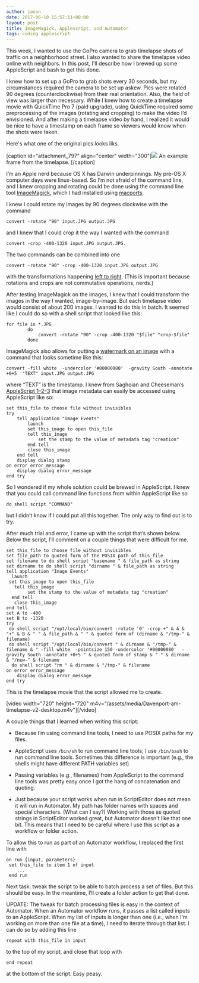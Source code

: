 ```yaml
---
author: jason
date: 2017-06-10 15:57:11+00:00
layout: post
title: ImageMagick, Applescript, and Automator
tags: coding applescript
---
```


This week, I wanted to use the GoPro camera to grab timelapse shots of traffic on a neighborhood street. I also wanted to share the timelapse video online with neighbors. In this post, I'll describe how I brewed up some AppleScript and bash to get this done.

I knew how to set up a GoPro to grab shots every 30 seconds, but my circumstances required the camera to be set up askew. Pics were rotated 90 degrees (counterclockwise) from their real orientation. Also, the field of view was larger than necessary. While I knew how to create a timelapse movie with QuickTime Pro 7 (paid upgrade), using QuickTime required some preprocessing of the images (rotating and cropping) to make the video I’d envisioned. And after making a timelapse video by hand, I realized it would be nice to have a timestamp on each frame so viewers would know when the shots were taken.

Here's what one of the original pics looks liks.

[caption id="attachment_797" align="center" width="300"]![](http://www.thecoldfish.com/wp-content/uploads/2017/06/orig-G0010171-300x225.jpg) An example frame from the timelapse. [/caption]

I’m an Apple nerd because OS X has Darwin underpinnings. My pre-OS X computer days were linux-based. So I’m not afraid of the command line, and I knew cropping and rotating could be done using the command line tool [ImageMagick](http://www.imagemagick.org/script/index.php), which I had installed using [macports](https://www.macports.org).

I knew I could rotate my images by 90 degrees clockwise with the command

```    
convert -rotate "90" input.JPG output.JPG
```

and I knew that I could crop it the way I wanted with the command

```   
convert -crop -400-1320 input.JPG output.JPG.
```

The two commands can be combined into one

```    
convert -rotate "90" -crop -400-1320 input.JPG output.JPG
```

with the transformations happening [left to right](http://www.imagemagick.org/discourse-server/viewtopic.php?t=19342). (This is important because rotations and crops are not commutative operations, nerds.)

After testing ImageMagick on the images, I knew that I could transform the images in the way I wanted, image-by-image. But each timelapse video would consist of about 200 images. I wanted to do this in batch. It seemed like I could do so with a shell script that looked like this:

```shell    
for file in *.JPG
        do
            convert -rotate "90" -crop -400-1320 "$file" "crop-$file"
        done
```
ImageMagick also allows for putting a [watermark on an image](http://www.imagemagick.org/Usage/annotating/#anno_below) with a command that looks sometime like this:

```shell
convert -fill white  -undercolor '#00000080'  -gravity South -annotate +0+5  "TEXT" input.JPG output.JPG
```
where “TEXT” is the timestamp. I knew from Saghoian and Cheeseman’s [AppleScript 1–2–3](https://www.amazon.com/Apple-Training-AppleScript-Soghoian-2009-01-09/dp/B01FGKY68K/ref=sr_1_9?ie=UTF8&qid=1497109293&sr=8-9&keywords=applescript+1-2-3) that image metadata can easily be accessed using AppleScript like so:

```applescript  
set this_file to choose file without invisibles
try
    tell application "Image Events"
        launch
        set this_image to open this_file
        tell this_image
            set the stamp to the value of metadata tag "creation"
        end tell
        close this_image
    end tell
    display dialog stamp
on error error_message
    display dialog error_message
end try
```

So I wondered if my whole solution could be brewed in AppleScript. I knew that you could call command line functions from within AppleScript like so

```shell  
do shell script "COMMAND"
```

but I didn’t know if I could put all this together. The only way to find out is to try.

After much trial and error, I came up with the script that’s shown below. Below the script, I’ll comment on a couple things that were difficult for me.

```applescript    
set this_file to choose file without invisibles
set file_path to quoted form of the POSIX path of this_file
set filename to do shell script "basename " & file_path as string
set dirname to do shell script "dirname " & file_path as string
tell application "Image Events"
  launch
 set this_image to open this_file
   tell this_image
        set the stamp to the value of metadata tag "creation"
  end tell
   close this_image
end tell
set A to -400
set B to -1320
try
 do shell script "/opt/local/bin/convert -rotate '0' -crop +" & A & "+" & B & " " & file_path & " " & quoted form of (dirname & "/tmp-" & filename)
 do shell script "/opt/local/bin/convert " & dirname & "/tmp-" & filename & " -fill white  -pointsize 150 -undercolor '#00000080'  -gravity South -annotate +0+5 " & quoted form of stamp & " " & dirname & "/new-" & filename
  do shell script "rm " & dirname & "/tmp-" & filename
on error error_message
    display dialog error_message
end try
```

This is the timelapse movie that the script allowed me to create.

  [video width="720" height="720" m4v="/assets/media/Davenport-am-timelapse-v2-desktop.m4v"][/video]

A couple things that I learned when writing this script:

  * Because I’m using command line tools, I need to use POSIX paths for my files.

  * AppleScript uses `/bin/sh` to run command line tools; I use `/bin/bash` to run command line tools. Sometimes this difference is important (e.g., the shells might have different PATH variables set).

  * Passing variables (e.g., filenames) from AppleScript to the command line tools was pretty easy once I got the hang of concatenation and quoting.

  * Just because your script works when run in ScriptEditor does not mean it will run in Automator. My path has folder names with spaces and special characters. (What can I say?) Working with those as quoted strings in ScriptEditor worked great, but Automator doesn't like that one bit. This means that I need to be careful where I use this script as a workflow or folder action.

To allow this to run as part of an Automator workflow, I replaced the first line with

```applescript    
on run {input, parameters}
 set this_file to item 1 of input
    ...
 end run
```

Next task: tweak the script to be able to batch process a set of files. But this should be easy. In the meantime, I’ll create a folder action to get that done.

UPDATE: The tweak for batch processing files is easy in the context of Automator. When an Automator workflow runs, it passes a list called inputs to an AppleScript. When my list of inputs is longer than one (i.e., when I'm working on more than one file at a time), I need to iterate through that list. I can do so by adding this line

```applescript    
repeat with this_file in input
```

to the top of my script, and close that loop with

```applescript    
end repeat
```

at the bottom of the script. Easy peasy.
